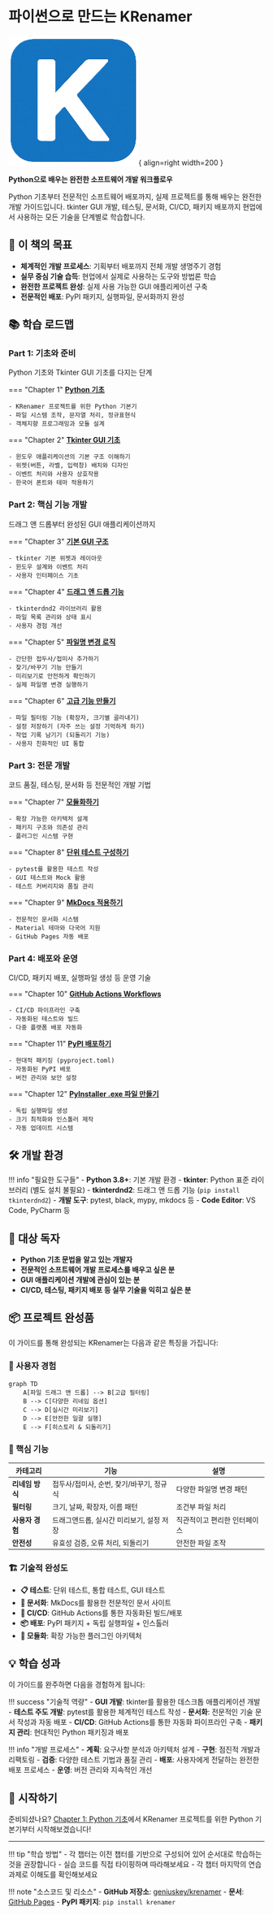 # 파이썬으로 만드는 KRenamer

![KRenamer Logo](images/krenamer-logo.png){ align=right width=200 }

**Python으로 배우는 완전한 소프트웨어 개발 워크플로우**

Python 기초부터 전문적인 소프트웨어 배포까지, 실제 프로젝트를 통해 배우는 완전한 개발 가이드입니다. tkinter GUI 개발, 테스팅, 문서화, CI/CD, 패키지 배포까지 현업에서 사용하는 모든 기술을 단계별로 학습합니다.

## 🎯 이 책의 목표

- **체계적인 개발 프로세스**: 기획부터 배포까지 전체 개발 생명주기 경험
- **실무 중심 기술 습득**: 현업에서 실제로 사용하는 도구와 방법론 학습
- **완전한 프로젝트 완성**: 실제 사용 가능한 GUI 애플리케이션 구축
- **전문적인 배포**: PyPI 패키지, 실행파일, 문서화까지 완성

## 📚 학습 로드맵

### Part 1: 기초와 준비
Python 기초와 Tkinter GUI 기초를 다지는 단계

=== "Chapter 1"
    **[Python 기초](chapter1.md)**
    
    - KRenamer 프로젝트를 위한 Python 기본기
    - 파일 시스템 조작, 문자열 처리, 정규표현식
    - 객체지향 프로그래밍과 모듈 설계

=== "Chapter 2"
    **[Tkinter GUI 기초](chapter2.md)**
    
    - 윈도우 애플리케이션의 기본 구조 이해하기
    - 위젯(버튼, 라벨, 입력창) 배치와 디자인
    - 이벤트 처리와 사용자 상호작용
    - 한국어 폰트와 테마 적용하기

### Part 2: 핵심 기능 개발
드래그 앤 드롭부터 완성된 GUI 애플리케이션까지

=== "Chapter 3"
    **[기본 GUI 구조](chapter3.md)**
    
    - tkinter 기본 위젯과 레이아웃
    - 윈도우 설계와 이벤트 처리
    - 사용자 인터페이스 기초

=== "Chapter 4"
    **[드래그 앤 드롭 기능](chapter4.md)**
    
    - tkinterdnd2 라이브러리 활용
    - 파일 목록 관리와 상태 표시
    - 사용자 경험 개선

=== "Chapter 5"
    **[파일명 변경 로직](chapter5.md)**
    
    - 간단한 접두사/접미사 추가하기
    - 찾기/바꾸기 기능 만들기
    - 미리보기로 안전하게 확인하기
    - 실제 파일명 변경 실행하기

=== "Chapter 6"
    **[고급 기능 만들기](chapter6.md)**
    
    - 파일 필터링 기능 (확장자, 크기별 골라내기)
    - 설정 저장하기 (자주 쓰는 설정 기억하게 하기)
    - 작업 기록 남기기 (되돌리기 기능)
    - 사용자 친화적인 UI 통합

### Part 3: 전문 개발
코드 품질, 테스팅, 문서화 등 전문적인 개발 기법

=== "Chapter 7"
    **[모듈화하기](chapter7.md)**
    
    - 확장 가능한 아키텍처 설계
    - 패키지 구조와 의존성 관리
    - 플러그인 시스템 구현

=== "Chapter 8"
    **[단위 테스트 구성하기](chapter8.md)**
    
    - pytest를 활용한 테스트 작성
    - GUI 테스트와 Mock 활용
    - 테스트 커버리지와 품질 관리

=== "Chapter 9"
    **[MkDocs 적용하기](chapter9.md)**
    
    - 전문적인 문서화 시스템
    - Material 테마와 다국어 지원
    - GitHub Pages 자동 배포

### Part 4: 배포와 운영
CI/CD, 패키지 배포, 실행파일 생성 등 운영 기술

=== "Chapter 10"
    **[GitHub Actions Workflows](chapter10.md)**
    
    - CI/CD 파이프라인 구축
    - 자동화된 테스트와 빌드
    - 다중 플랫폼 배포 자동화

=== "Chapter 11"
    **[PyPI 배포하기](chapter11.md)**
    
    - 현대적 패키징 (pyproject.toml)
    - 자동화된 PyPI 배포
    - 버전 관리와 보안 설정

=== "Chapter 12"
    **[PyInstaller .exe 파일 만들기](chapter12.md)**
    
    - 독립 실행파일 생성
    - 크기 최적화와 인스톨러 제작
    - 자동 업데이트 시스템

## 🛠️ 개발 환경

!!! info "필요한 도구들"
    - **Python 3.8+**: 기본 개발 환경
    - **tkinter**: Python 표준 라이브러리 (별도 설치 불필요)
    - **tkinterdnd2**: 드래그 앤 드롭 기능 (`pip install tkinterdnd2`)
    - **개발 도구**: pytest, black, mypy, mkdocs 등
    - **Code Editor**: VS Code, PyCharm 등

## 🎯 대상 독자

- **Python 기초 문법을 알고 있는 개발자**
- **전문적인 소프트웨어 개발 프로세스를 배우고 싶은 분**
- **GUI 애플리케이션 개발에 관심이 있는 분**
- **CI/CD, 테스팅, 패키지 배포 등 실무 기술을 익히고 싶은 분**

## 📦 프로젝트 완성품

이 가이드를 통해 완성되는 KRenamer는 다음과 같은 특징을 가집니다:

### 🎨 사용자 경험

```mermaid
graph TD
    A[파일 드래그 앤 드롭] --> B[고급 필터링]
    B --> C[다양한 리네임 옵션]
    C --> D[실시간 미리보기]
    D --> E[안전한 일괄 실행]
    E --> F[히스토리 & 되돌리기]
```

### 🔧 핵심 기능

| 카테고리 | 기능 | 설명 |
|----------|------|------|
| **리네임 방식** | 접두사/접미사, 순번, 찾기/바꾸기, 정규식 | 다양한 파일명 변경 패턴 |
| **필터링** | 크기, 날짜, 확장자, 이름 패턴 | 조건부 파일 처리 |
| **사용자 경험** | 드래그앤드롭, 실시간 미리보기, 설정 저장 | 직관적이고 편리한 인터페이스 |
| **안전성** | 유효성 검증, 오류 처리, 되돌리기 | 안전한 파일 조작 |

### 🏗️ 기술적 완성도

- **📋 테스트**: 단위 테스트, 통합 테스트, GUI 테스트
- **📖 문서화**: MkDocs를 활용한 전문적인 문서 사이트
- **🔄 CI/CD**: GitHub Actions를 통한 자동화된 빌드/배포
- **📦 배포**: PyPI 패키지 + 독립 실행파일 + 인스톨러
- **🔧 모듈화**: 확장 가능한 플러그인 아키텍처

## 💡 학습 성과

이 가이드를 완주하면 다음을 경험하게 됩니다:

!!! success "기술적 역량"
    - **GUI 개발**: tkinter를 활용한 데스크톱 애플리케이션 개발
    - **테스트 주도 개발**: pytest를 활용한 체계적인 테스트 작성
    - **문서화**: 전문적인 기술 문서 작성과 자동 배포
    - **CI/CD**: GitHub Actions를 통한 자동화 파이프라인 구축
    - **패키지 관리**: 현대적인 Python 패키징과 배포

!!! info "개발 프로세스"
    - **계획**: 요구사항 분석과 아키텍처 설계
    - **구현**: 점진적 개발과 리팩토링
    - **검증**: 다양한 테스트 기법과 품질 관리
    - **배포**: 사용자에게 전달하는 완전한 배포 프로세스
    - **운영**: 버전 관리와 지속적인 개선

## 🚀 시작하기

준비되셨나요? [Chapter 1: Python 기초](chapter1.md)에서 KRenamer 프로젝트를 위한 Python 기본기부터 시작해보겠습니다!

---

!!! tip "학습 방법"
    - 각 챕터는 이전 챕터를 기반으로 구성되어 있어 순서대로 학습하는 것을 권장합니다
    - 실습 코드를 직접 타이핑하며 따라해보세요
    - 각 챕터 마지막의 연습 과제로 이해도를 확인해보세요

!!! note "소스코드 및 리소스"
    - **GitHub 저장소**: [geniuskey/krenamer](https://github.com/geniuskey/krenamer)
    - **문서**: [GitHub Pages](https://geniuskey.github.io/krenamer)
    - **PyPI 패키지**: `pip install krenamer`